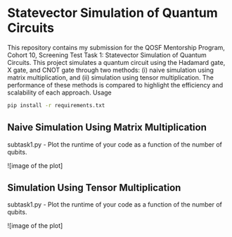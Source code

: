 # Statevector Simulation of Quantum Circuits

This repository contains my submission for the QOSF Mentorship Program, Cohort 10, Screening Test Task 1: Statevector Simulation of Quantum Circuits. This project simulates a quantum circuit using the Hadamard gate, X gate, and CNOT gate through two methods: (i) naive simulation using matrix multiplication, and (ii) simulation using tensor multiplication. The performance of these methods is compared to highlight the efficiency and scalability of each approach.
Usage

```bash
pip install -r requirements.txt
```

## Naive Simulation Using Matrix Multiplication

subtask1.py - Plot the runtime of your code as a function of the number of qubits.

![image of the plot]

## Simulation Using Tensor Multiplication

subtask1.py - Plot the runtime of your code as a function of the number of qubits.

![image of the plot]